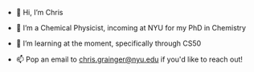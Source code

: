 - 👋 Hi, I’m Chris 

- 👀 I’m a Chemical Physicist, incoming at NYU for my PhD in Chemistry

- 🌱 I’m learning at the moment, specifically through CS50

- 📫 Pop an email to chris.grainger@nyu.edu if you'd like to reach out!


